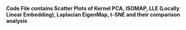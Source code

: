 #### Code File contains Scatter Plots of Kernel PCA, ISOMAP, LLE (Locally Linear Embedding), Laplacian EigenMap, t-SNE and their comparison analysis
